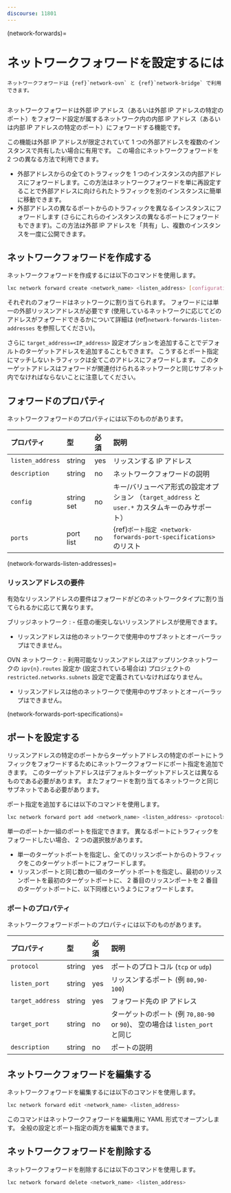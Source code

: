 ```yaml
---
discourse: 11801
---
```


(network-forwards)=
# ネットワークフォワードを設定するには

```{note}
ネットワークフォワードは {ref}`network-ovn` と {ref}`network-bridge` で利用できます。
```

```{youtube} https://www.youtube.com/watch?v=B-Uzo9WldMs
```

ネットワークフォワードは外部 IP アドレス（あるいは外部 IP アドレスの特定のポート）をフォワード設定が属するネットワーク内の内部 IP アドレス（あるいは内部 IP アドレスの特定のポート）にフォワードする機能です。

この機能は外部 IP アドレスが限定されていて 1 つの外部アドレスを複数のインスタンスで共有したい場合に有用です。
この場合にネットワークフォワードを 2 つの異なる方法で利用できます。

- 外部アドレスからの全てのトラフィックを 1 つのインスタンスの内部アドレスにフォワードします。この方法はネットワークフォワードを単に再設定することで外部アドレスに向けられたトラフィックを別のインスタンスに簡単に移動できます。
- 外部アドレスの異なるポートからのトラフィックを異なるインスタンスにフォワードします (さらにこれらのインスタンスの異なるポートにフォワードもできます)。この方法は外部 IP アドレスを「共有」し、複数のインスタンスを一度に公開できます。

## ネットワークフォワードを作成する

ネットワークフォワードを作成するには以下のコマンドを使用します。

```bash
lxc network forward create <network_name> <listen_address> [configuration_options...]
```

それぞれのフォワードはネットワークに割り当てられます。
フォワードには単一の外部リッスンアドレスが必要です (使用しているネットワークに応じてどのアドレスがフォワードできるかについて詳細は {ref}`network-forwards-listen-addresses` を参照してください)。

さらに `target_address=<IP_address>` 設定オプションを追加することでデフォルトのターゲットアドレスを追加することもできます。
こうするとポート指定にマッチしないトラフィックは全てこのアドレスにフォワードします。
このターゲットアドレスはフォワードが関連付けられるネットワークと同じサブネット内でなければならないことに注意してください。

## フォワードのプロパティ

ネットワークフォワードのプロパティには以下のものがあります。

プロパティ       | 型         | 必須 | 説明
:--              | :--        | :--  | :--
`listen_address` | string     | yes  | リッスンする IP アドレス
`description`    | string     | no   | ネットワークフォワードの説明
`config`         | string set | no   | キー/バリューペア形式の設定オプション （`target_address` と `user.*` カスタムキーのみサポート）
`ports`          | port list  | no   | {ref}`ポート指定 <network-forwards-port-specifications>` のリスト

(network-forwards-listen-addresses)=
### リッスンアドレスの要件

有効なリッスンアドレスの要件はフォワードがどのネットワークタイプに割り当てられるかに応じて異なります。

ブリッジネットワーク
: - 任意の衝突しないリッスンアドレスが使用できます。
  - リッスンアドレスは他のネットワークで使用中のサブネットとオーバーラップはできません。

OVN ネットワーク
: - 利用可能なリッスンアドレスはアップリンクネットワークの `ipv{n}.routes` 設定か (設定されている場合は) プロジェクトの `restricted.networks.subnets` 設定で定義されていなければなりません。
  - リッスンアドレスは他のネットワークで使用中のサブネットとオーバーラップはできません。

(network-forwards-port-specifications)=
## ポートを設定する

リッスンアドレスの特定のポートからターゲットアドレスの特定のポートにトラフィックをフォワードするためにネットワークフォワードにポート指定を追加できます。
このターゲットアドレスはデフォルトターゲットアドレスとは異なるものである必要があります。
またフォワードを割り当てるネットワークと同じサブネットである必要があります。

ポート指定を追加するには以下のコマンドを使用します。

```bash
lxc network forward port add <network_name> <listen_address> <protocol> <listen_ports> <target_address> [<target_ports>]
```

単一のポートか一組のポートを指定できます。
異なるポートにトラフィックをフォワードしたい場合、 2 つの選択肢があります。

- 単一のターゲットポートを指定し、全てのリッスンポートからのトラフィックをこのターゲットポートにフォワードします。
- リッスンポートと同じ数の一組のターゲットポートを指定し、最初のリッスンポートを最初のターゲットポートに、 2 番目のリッスンポートを 2 番目のターゲットポートに、以下同様というようにフォワードします。

### ポートのプロパティ

ネットワークフォワードポートのプロパティには以下のものがあります。

プロパティ       | 型     | 必須 | 説明
:--              | :--    | :--  | :--
`protocol`       | string | yes  | ポートのプロトコル (`tcp` or `udp`)
`listen_port`    | string | yes  | リッスンするポート (例 `80,90-100`)
`target_address` | string | yes  | フォワード先の IP アドレス
`target_port`    | string | no   | ターゲットのポート (例 `70,80-90` or `90`)、 空の場合は `listen_port` と同じ
`description`    | string | no   | ポートの説明

## ネットワークフォワードを編集する

ネットワークフォワードを編集するには以下のコマンドを使用します。

```bash
lxc network forward edit <network_name> <listen_address>
```

このコマンドはネットワークフォワードを編集用に YAML 形式でオープンします。
全般の設定とポート指定の両方を編集できます。

## ネットワークフォワードを削除する

ネットワークフォワードを削除するには以下のコマンドを使用します。

```bash
lxc network forward delete <network_name> <listen_address>
```

